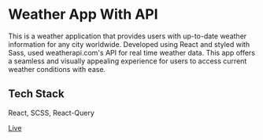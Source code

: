
# Weather App With API

This is a weather application that provides users with up-to-date weather information for any city worldwide. Developed using React and styled with Sass, used weatherapi.com's API for real time weather data. This app offers a seamless and visually appealing experience for users to access current weather conditions with ease.


## Tech Stack

React, SCSS, React-Query

[Live](https://weather-hamim2114.vercel.app/)



